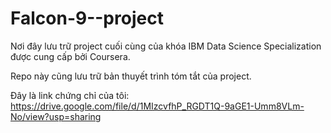 # Falcon-9--project

Nơi đây lưu trữ project cuối cùng của khóa IBM Data Science Specialization được cung cấp bởi Coursera.

Repo này cũng lưu trữ bản thuyết trình tóm tắt của project.

Đây là link chứng chỉ của tôi: https://drive.google.com/file/d/1MIzcvfhP_RGDT1Q-9aGE1-Umm8VLm-No/view?usp=sharing
